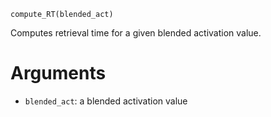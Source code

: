 ```
compute_RT(blended_act)
```

Computes retrieval time for a given blended activation value.

# Arguments

  * `blended_act`: a blended activation value
